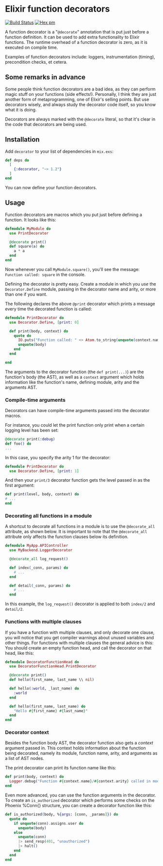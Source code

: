 # Elixir function decorators

[![Build Status](https://travis-ci.org/arjan/decorator.svg?branch=master)](https://travis-ci.org/arjan/decorator)
[![Hex pm](http://img.shields.io/hexpm/v/decorator.svg?style=flat)](https://hex.pm/packages/decorator)

A function decorator is a "`@decorate`" annotation that is put just
before a function definition.  It can be used to add extra
functionality to Elixir functions. The runtime overhead of a function
decorator is zero, as it is executed on compile time.

Examples of function decorators include: loggers, instrumentation
(timing), precondition checks, et cetera.


## Some remarks in advance

Some people think function decorators are a bad idea, as they can
perform magic stuff on your functions (side effects!). Personally, I
think they are just another form of metaprogramming, one of Elixir's
selling points. But use decorators wisely, and always study the
decorator code itself, so you know what it is doing.

Decorators are always marked with the `@decorate` literal, so that
it's clear in the code that decorators are being used.


## Installation

Add `decorator` to your list of dependencies in `mix.exs`:

```elixir
def deps do
  [
    {:decorator, "~> 1.2"}
  ]
end
```

You can now define your function decorators.

## Usage

Function decorators are macros which you put just before defining a
function. It looks like this:

```elixir
defmodule MyModule do
  use PrintDecorator

  @decorate print()
  def square(a) do
    a * a
  end
end
```

Now whenever you call `MyModule.square()`, you'll see the message: `Function called: square` in the console.

Defining the decorator is pretty easy. Create a module in which you
*use* the `Decorator.Define` module, passing in the decorator name and
arity, or more than one if you want.

The following declares the above `@print` decorator which prints a
message every time the decorated function is called:

```elixir
defmodule PrintDecorator do
  use Decorator.Define, [print: 0]

  def print(body, context) do
    quote do
      IO.puts("Function called: " <> Atom.to_string(unquote(context.name)))
      unquote(body)
    end
  end

end
```

The arguments to the decorator function (the `def print(...)`) are the
function's body (the AST), as well as a `context` argument which holds
information like the function's name, defining module, arity and the
arguments AST.


### Compile-time arguments

Decorators can have compile-time arguments passed into the decorator
macros.

For instance, you could let the print function only print when a
certain logging level has been set:

```elixir
@decorate print(:debug)
def foo() do
...
```

In this case, you specify the arity 1 for the decorator:

```elixir
defmodule PrintDecorator do
  use Decorator.Define, [print: 1]
```

And then your `print/3` decorator function gets the level passed in as
the first argument:

```elixir
def print(level, body, context) do
# ...
end
```

### Decorating all functions in a module

A shortcut to decorate all functions in a module is to use the `@decorate_all` attribute, as shown below. It is
important to note that the `@decorate_all` attribute only
affects the function clauses below its definition.

```elixir
defmodule MyApp.APIController
  use MyBackend.LoggerDecorator

  @decorate_all log_request()

  def index(_conn, params) do
    # ...
  end

  def detail(_conn, params) do
    # ...
  end
```

In this example, the `log_request()` decorator is applied to both
`index/2` and `detail/2`.


### Functions with multiple clauses

If you have a function with multiple clauses, and only decorate one
clause, you will notice that you get compiler warnings about unused
variables and other things. For functions with multiple clauses the
general advice is this: You should create an empty function head, and
call the decorator on that head, like this:

```elixir
defmodule DecoratorFunctionHead do
  use DecoratorFunctionHead.PrintDecorator

  @decorate print()
  def hello(first_name, last_name \\ nil)

  def hello(:world, _last_name) do
    :world
  end

  def hello(first_name, last_name) do
    "Hello #{first_name} #{last_name}"
  end
end
```


### Decorator context

Besides the function body AST, the decorator function also gets a
*context* argument passed in. This context holds information about the
function being decorated, namely its module, function name, arity, and
arguments as a list of AST nodes.

The print decorator can print its function name like this:

```elixir
def print(body, context) do
  Logger.debug("Function #{context.name}/#{context.arity} called in module #{context.module}!")
end
```

Even more advanced, you can use the function arguments in the
decorator.  To create an `is_authorized` decorator which performs some
checks on the Phoenix %Conn{} structure, you can create a decorator
function like this:

```elixir
def is_authorized(body, %{args: [conn, _params]}) do
  quote do
    if unquote(conn).assigns.user do
      unquote(body)
    else
      unquote(conn)
      |> send_resp(401, "unauthorized")
      |> halt()
    end
  end
end
```
